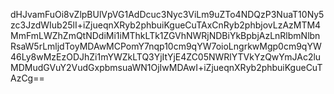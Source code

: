 dHJvamFuOi8vZlpBUlVpVG1AdDcuc3Nyc3ViLm9uZTo4NDQzP3NuaT10Ny5zc3JzdWIub25lI+iZjueqnXRyb2phbuiKgueCuTAxCnRyb2phbjovLzAzMTM4MmFmLWZhZmQtNDdiMi1iMThkLTk1ZGVhNWRjNDBiYkBpbjAzLnRlbmNlbnRsaW5rLmljdToyMDAwMCPomY7nqp10cm9qYW7oioLngrkwMgp0cm9qYW46Ly8wMzEzODJhZi1mYWZkLTQ3YjItYjE4ZC05NWRlYTVkYzQwYmJAc2luMDMudGVuY2VudGxpbmsuaWN1OjIwMDAwI+iZjueqnXRyb2phbuiKgueCuTAzCg==